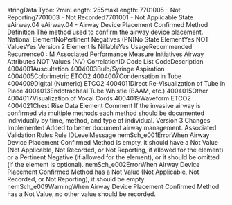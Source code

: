 

stringData Type: 2minLength: 255maxLength: 
7701005 - Not Reporting7701003 - Not Recorded7701001 - Not Applicable
State
eAirway.04
eAirway.04 - Airway Device Placement Confirmed Method
Definition
The method used to confirm the airway device placement.
National ElementNoPertinent Negatives (PN)No
State ElementYes
NOT ValuesYes
Version 2 Element
Is NillableYes
UsageRecommended
Recurrence0 : M
Associated Performance Measure Initiatives
Airway
Attributes
NOT Values (NV)
CorrelationID
Code List
CodeDescription
4004001Auscultation
4004003Bulb/Syringe Aspiration
4004005Colorimetric ETCO2
4004007Condensation in Tube
4004009Digital (Numeric) ETCO2
4004011Direct Re-Visualization of Tube in Place
4004013Endotracheal Tube Whistle (BAAM, etc.)
4004015Other
4004017Visualization of Vocal Cords
4004019Waveform ETCO2
4004021Chest Rise
Data Element Comment
If the invasive airway is confirmed via multiple methods each method should be documented individually by time, method, and
type of individual.
Version 3 Changes Implemented
Added to better document airway management.
Associated Validation Rules
Rule IDLevelMessage
nemSch_e001ErrorWhen Airway Device Placement Confirmed Method is empty, it should have a Not Value (Not
Applicable, Not Recorded, or Not Reporting, if allowed for the element) or a Pertinent Negative
(if allowed for the element), or it should be omitted (if the element is optional).
nemSch_e002ErrorWhen Airway Device Placement Confirmed Method has a Not Value (Not Applicable, Not
Recorded, or Not Reporting), it should be empty.
nemSch_e009WarningWhen Airway Device Placement Confirmed Method has a Not Value, no other value should be
recorded.